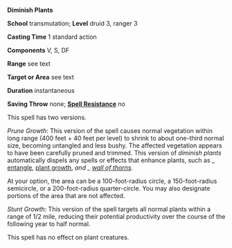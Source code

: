  **Diminish Plants**

**School** transmutation; **Level** druid 3, ranger 3

**Casting Time** 1 standard action

**Components** V, S, DF

**Range** see text

**Target or Area** see text

**Duration** instantaneous

**Saving Throw** none; **[Spell Resistance](../glossary.md#_spell-resistance)** no

This spell has two versions.

_Prune Growth_: This version of the spell causes normal vegetation within long range (400 feet + 40 feet per level) to shrink to about one-third normal size, becoming untangled and less bushy. The affected vegetation appears to have been carefully pruned and trimmed. This version of _diminish plants_ automatically dispels any spells or effects that enhance plants, such as _ [entangle](entangle.md#_entangle), [plant growth](plantGrowth.md#_plant-growth), _and _ [wall of thorns](wallOfThorns.md#_wall-of-thorns)_.

At your option, the area can be a 100-foot-radius circle, a 150-foot-radius semicircle, or a 200-foot-radius quarter-circle. You may also designate portions of the area that are not affected.

_Stunt Growth_: This version of the spell targets all normal plants within a range of 1/2 mile, reducing their potential productivity over the course of the following year to half normal.

This spell has no effect on plant creatures.


